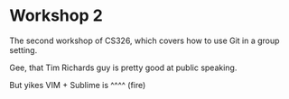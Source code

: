 # Workshop 2

The second workshop of CS326, which covers how to use Git in a group setting.

Gee, that Tim Richards guy is pretty good at public speaking.

But yikes VIM + Sublime is ^^^^ (fire)

